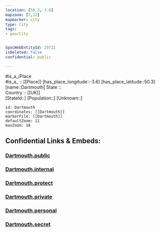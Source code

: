 ```yaml
---
location: [50.3,-3.6] 
mapzoom: [7,12] 
mapmarker: city 
type: City
tags:
- geo/City


SpocWebEntityId: 29722
isDeleted: false
confidential: public

---
```

#is_a_/Place  
#is_a_ :: [[Place]] 
[has_place_longitude::-3.6] 
[has_place_latitude::50.3] 
[name::Dartmouth] 
State ::  
Country :: [[UK]]  
[StateId::] 
[Population::] 
[Unknown::] 


```leaflet
id: Dartmouth
coordinates: [[Dartmouth]] 
markerFile: [[Dartmouth]] 
defaultZoom: 11 
maxZoom: 18
```


## Confidential Links & Embeds: 

### [Dartmouth.public](/_public/\Earth\Continent\Europe\Europe~North\UK\England\Regions~England\South_West_England\Devon,CountyDartmouth.public.md) 

### [Dartmouth.internal](/_internal/\Earth\Continent\Europe\Europe~North\UK\England\Regions~England\South_West_England\Devon,CountyDartmouth.internal.md) 

### [Dartmouth.protect](/_protect/\Earth\Continent\Europe\Europe~North\UK\England\Regions~England\South_West_England\Devon,CountyDartmouth.protect.md) 

### [Dartmouth.private](/_private/\Earth\Continent\Europe\Europe~North\UK\England\Regions~England\South_West_England\Devon,CountyDartmouth.private.md) 

### [Dartmouth.personal](/_personal/\Earth\Continent\Europe\Europe~North\UK\England\Regions~England\South_West_England\Devon,CountyDartmouth.personal.md) 

### [Dartmouth.secret](/_secret/\Earth\Continent\Europe\Europe~North\UK\England\Regions~England\South_West_England\Devon,CountyDartmouth.secret.md)

